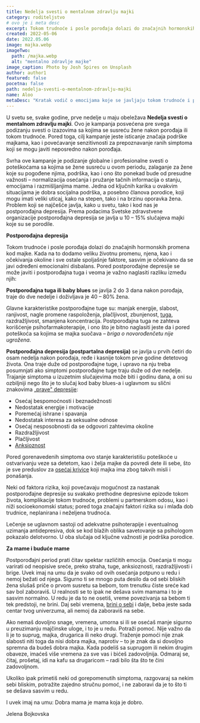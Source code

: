 ```yaml
---
title: Nedelja svesti o mentalnom zdravlju majki
category: roditeljstvo
# ovo je i meta desc
excerpt: Tokom trudnoće i posle porođaja dolazi do značajnih hormonskih promena kod majke.
created: 2022-05-06
date: 2022.05.06
image: majka.webp
imageTwo:
  path: /majka.webp
  alt: "mentalno zdravlje majke"
image_caption: Photo by Josh Spires on Unsplash
author: author1
featured: false
pocetna: false
path: nedelja-svesti-o-mentalnom-zdravlju-majki
name: Aloo
metaDesc: "Kratak vodič o emocijama koje se javljaju tokom trudnoće i posle porođaja kada dolazi do značajnih hormonskih promena kod majke."
---
```


U svetu se, svake godine, prve nedelje u maju obeležava **Nedelja svesti o mentalnom zdravlju majki**. Ovo je kampanja posvećena pre svega podizanju svesti o izazovima sa kojima se susreću žene nakon porođaja ili tokom trudnoće. Pored toga, cilj kampanje jeste isticanje značaja podrške majkama, kao i povećavanje senzitivnosti za prepoznavanje ranih simptoma koji se mogu javiti neposredno nakon porođaja.

Svrha ove kampanje je podizanje globalne i profesionalne svesti o poteškoćama sa kojima se žene susreću u ovom periodu, zalaganje za žene koje su pogođene njima, podrška, kao i ono što ponekad bude od presudne važnosti – normalizacija osećanja i pružanje tačnih informacija o stanju, emocijama i razmišljanjima mame. Jedna od ključnih karika u ovakvim situacijama je dobra socijalna podrška, a posebno članova porodice, koji mogu imati veliki uticaj, kako na stepen, tako i na brzinu oporavka žena. Problem koji se najčešće javlja, kako u svetu, tako i kod nas je postporođajna depresija. Prema podacima Svetske zdravstvene organizacije postporođajna depresija se javlja u 10 – 15% slučajeva majki koje su se porodile.

**Postporođajna depresija**

Tokom trudnoće i posle porođaja dolazi do značajnih hormonskih promena kod majke. Kada na to dodamo veliku životnu promenu, njena, kao i očekivanja okoline i sve ostale spoljašnje faktore, sasvim je očekivano da se javi određeni emocionalni disbalans. Pored postporođajne depresije se može javiti i postporođajna tuga i veoma je važno naglasiti razliku između njih:

**Postporođajna tuga ili baby blues** se javlja 2 do 3 dana nakon porođaja, traje do dve nedelje i doživljava je 40 – 80% žena.

Glavne karakteristike postporođajne tuge su: manjak energije, slabost, ranjivost, nagle promene raspoloženja, plačljivost, zbunjenost, [tuga](/blog/emocije/uvod-u-osnovne-emocije-tuga/), razdražljivost, smanjena koncentracija. Postporođajna tuga ne zahteva korišćenje psihofarmakoterapije, i ono što je bitno naglasiti jeste da i pored poteškoća sa kojima se majka suočava – _briga o novorođenčetu nije ugrožena_.

**Postporođajna depresija (postpartalna depresija)** se javlja u prvih četiri do osam nedelja nakon porođaja, ređe i kasnije tokom prve godine detetovog života. Ona traje duže od postporođajne tuge, i upravo na nju treba posumnjati ako simptomi postporođajne tuge traju duže od dve nedelje. Trajanje simptoma u izuzetnim slučajevima može biti i godinu dana, a oni su ozbiljniji nego što je to slučaj kod baby blues-a i uglavnom su slični znakovima [„prave&quot; depresije](/blog/depresija/depresivna-anskiozna-stanja-danas-licna-zapazanja/):

- Osećaj bespomoćnosti i beznadežnosti
- Nedostatak energije i motivacije
- Poremećaj ishrane i spavanja
- Nedostatak interesa za seksualne odnose
- Osećaj nesposobnosti da se odgovori zahtevima okoline
- Razdražljivost
- Plačljivost
- [Anksioznost](/blog/anksioznost-i-anksiozni-poremecaji/sta-je-aksioznost/)

Pored gorenavedenih simptoma ovo stanje karakteristišu poteškoće u ostvarivanju veze sa detetom, kao i želja majke da povredi dete ili sebe, što je sve preduslov za [osećaj krivice](/blog/roditeljstvo/izazovi-roditeljstva-da-li-sam-dobar-roditelj/) koji majka ima zbog takvih misli i ponašanja.

Neki od faktora rizika, koji povećavaju mogućnost za nastanak postporođajne depresije su svakako prethodne depresivne epizode tokom života, komplikacije tokom trudnoće, problemi u partnerskom odosu, kao i niži socioekonomski status; pored toga značajni faktori rizika su i mlađa dob trudnice, neplanirana i neželjena trudnoća.

Lečenje se uglavnom sastoji od adekvatne psihoterapije i eventualnog uzimanja antidepresiva, dok se kod blažih oblika savetovanje sa psihologom pokazalo delotvorno. U oba slučaja od ključne važnosti je podrška porodice.

**Za mame i buduće mame**

Postporođajni period prati čitav spektar različitih emocija. Osećanja ti mogu varirati od neopisive sreće, preko straha, tuge, anksioznosti, razdražljivosti i brige. Uvek imaj na umu da je svako od ovih osećanja potpuno u redu i nemoj bežati od njega. Sigurno ti se mnogo puta desilo da od sebi bliskih žena slušaš priče o prvom susretu sa bebom, tom trenutku čiste sreće kad sav bol zaboraviš. U realnosti se to ipak ne dešava svim mamama i to je sasvim normalno. U redu je da to ne osetiš, vreme povezivanja sa bebom ti tek predstoji, ne brini. Daj sebi vremena, [brini o sebi](/blog/briga-o-sebi/sta-zapravo-znaci-briga-o-sebi/) i dalje, beba jeste sada centar tvog univerzuma, ali nemoj da zaboraviš na sebe.

Ako nemaš dovoljno snage, vremena, umorna si ili se osećaš manje sigurno u preuzimanju majčinske uloge, i to je u redu. Potraži pomoć. Nije važno da li je to suprug, majka, drugarica ili neko drugi. Traženje pomoći nije znak slabosti niti toga da nisi dobra majka, naprotiv – to je znak da si dovoljno spremna da budeš dobra majka. Kada podeliš sa suprugom ili nekim drugim obaveze, imaćeš više vremena za sve vas i bićeš zadovoljnija. Odmaraj se, čitaj, prošetaj, idi na kafu sa drugaricom – radi bilo šta što te čini zadovoljnom.

Ukoliko ipak primetiš neki od gorepomenutih simptoma, razgovaraj sa nekim sebi bliskim, potražite zajedno stručnu pomoć, i ne zaboravi da je to što ti se dešava sasvim u redu.

I uvek imaj na umu: Dobra mama je mama koja je dobro.

Jelena Bojkovska
